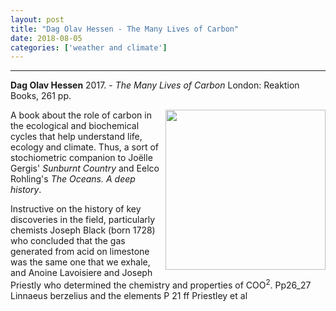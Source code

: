```yaml
---
layout: post
title: "Dag Olav Hessen - The Many Lives of Carbon"
date: 2018-08-05
categories: ['weather and climate']
---
```



***
<b>Dag Olav Hessen</b> 2017. - _The Many Lives of Carbon_  London: Reaktion Books, 261 pp. 

<img align="right" width="256" src="http://www.reaktionbooks.co.uk/localjackets/m/9781780238517.jpg" alt="">

A book about the role of carbon in the ecological and biochemical cycles that help understand life, ecology and climate.  Thus, a sort of stochiometric companion to Joëlle Gergis' _Sunburnt Country_ and Eelco Rohling's _The Oceans. A deep history_.

Instructive on the history of key discoveries in the field, particularly chemists Joseph Black (born 1728) who concluded that the gas generated from acid on limestone was the same one that we exhale, and Anoine Lavoisiere and Joseph Priestly who determined the chemistry and properties of COO<sup>2</sup>.   Pp26_27 Linnaeus berzelius and the elements
P 21 ff Priestley  et al
